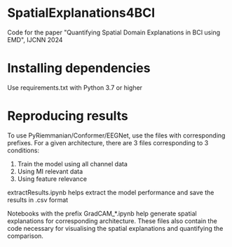 # SpatialExplanations4BCI
Code for the paper "Quantifying Spatial Domain Explanations in BCI using EMD", IJCNN 2024

# Installing dependencies
Use requirements.txt with Python 3.7 or higher

# Reproducing results

To use PyRiemmanian/Conformer/EEGNet, use the files with corresponding prefixes.
For a given architecture, there are 3 files corresponding to 3 conditions:
1. Train the model using all channel data
2. Using MI relevant data
3. Using feature relevance


extractResults.ipynb helps extract the model performance and save the results in .csv format

Notebooks with the prefix GradCAM_*.ipynb help generate spatial explanations for corresponding architecture.
These files also contain the code necessary for visualising the spatial explanations and quantifying the comparison.
